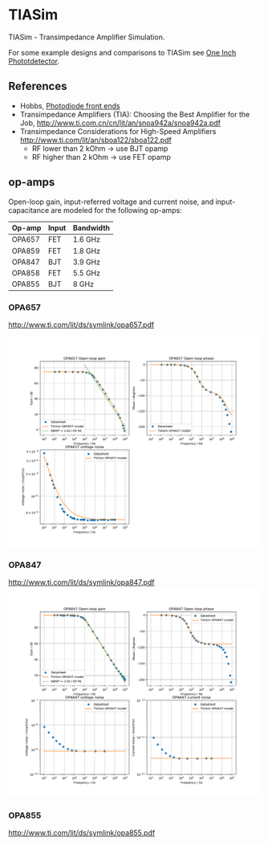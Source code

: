 # TIASim
TIASim - Transimpedance Amplifier Simulation.

For some example designs and comparisons to TIASim see [One Inch Phototdetector](https://github.com/aewallin/One-Inch-Photodetector).

## References

* Hobbs, [Photodiode front ends](https://electrooptical.net/static/oldsite/www/frontends/frontends.pdf)
* Transimpedance Amplifiers (TIA): Choosing the Best Amplifier for the Job, http://www.ti.com.cn/cn/lit/an/snoa942a/snoa942a.pdf
* Transimpedance Considerations for High-Speed Amplifiers http://www.ti.com/lit/an/sboa122/sboa122.pdf
  - RF lower than 2 kOhm -> use BJT opamp
  - RF higher than 2 kOhm -> use FET opamp

## op-amps

Open-loop gain, input-referred voltage and current noise, and input-capacitance are modeled for the following op-amps:

| Op-amp        | Input           | Bandwidth |
| ------------- | -------------   | --------- |
| OPA657        | FET             |  1.6 GHz  |
| OPA859        | FET             |  1.8 GHz  |
| OPA847        | BJT             |  3.9 GHz  |
| OPA858        | FET             |  5.5 GHz  |
| OPA855        | BJT             |  8 GHz    |

### OPA657
http://www.ti.com/lit/ds/symlink/opa657.pdf

![opa657-image](doc/opa657.png)

### OPA847
http://www.ti.com/lit/ds/symlink/opa847.pdf
![opa847-image](doc/opa847.png)

### OPA855
http://www.ti.com/lit/ds/symlink/opa855.pdf

